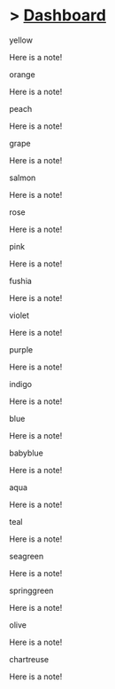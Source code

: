 # > [Dashboard](_index.md)

<div class="note">
    <p class="note-head highlight-yellow">yellow</p>
    <p class="note-bg">
        Here is a <span class="yellow bold">note</span>!
    </p>
</div>

<div class="note">
    <p class="note-head highlight-orange">orange</p>
    <p class="note-bg">
        Here is a <span class="orange bold">note</span>!
    </p>
</div>

<div class="note">
    <p class="note-head highlight-peach">peach</p>
    <p class="note-bg">
        Here is a <span class="peach bold">note</span>!
    </p>
</div>

<div class="note">
    <p class="note-head highlight-grape">grape</p>
    <p class="note-bg">
        Here is a <span class="grape bold">note</span>!
    </p>
</div>

<div class="note">
    <p class="note-head highlight-salmon">salmon</p>
    <p class="note-bg">
        Here is a <span class="salmon bold">note</span>!
    </p>
</div>

<div class="note">
    <p class="note-head highlight-rose">rose</p>
    <p class="note-bg">
        Here is a <span class="rose bold">note</span>!
    </p>
</div>

<div class="note">
    <p class="note-head highlight-pink">pink</p>
    <p class="note-bg">
        Here is a <span class="pink bold">note</span>!        
    </p>
</div>

<div class="note">
    <p class="note-head highlight-fushia">fushia</p>
    <p class="note-bg">
        Here is a <span class="fushia bold">note</span>!        
    </p>
</div>

<div class="note">
    <p class="note-head highlight-violet">violet</p>
    <p class="note-bg">
        Here is a <span class="violet bold">note</span>!                
    </p>
</div>

<div class="note">
    <p class="note-head highlight-purple">purple</p>
    <p class="note-bg">
        Here is a <span class="purple bold">note</span>!                
    </p>
</div>

<div class="note">
    <p class="note-head highlight-indigo">indigo</p>
    <p class="note-bg">
        Here is a <span class="indigo bold">note</span>!                
    </p>
</div>

<div class="note">
    <p class="note-head highlight-blue">blue</p>
    <p class="note-bg">
        Here is a <span class="blue bold">note</span>!                
    </p>
</div>

<div class="note">
    <p class="note-head highlight-babyblue">babyblue</p>
    <p class="note-bg">
        Here is a <span class="babyblue bold">note</span>!                
    </p>
</div>

<div class="note">
    <p class="note-head highlight-aqua">aqua</p>
    <p class="note-bg">
        Here is a <span class="aqua bold">note</span>!                
    </p>
</div>

<div class="note">
    <p class="note-head highlight-teal">teal</p>
    <p class="note-bg">
        Here is a <span class="teal bold">note</span>!                
    </p>
</div>

<div class="note">
    <p class="note-head highlight-seagreen">seagreen</p>
    <p class="note-bg">
        Here is a <span class="seagreen bold">note</span>!                
    </p>
</div>

<div class="note">
    <p class="note-head highlight-springgreen">springgreen</p>
    <p class="note-bg">
        Here is a <span class="springgreen bold">note</span>!                
    </p>
</div>

<div class="note">
    <p class="note-head highlight-olive">olive</p>
    <p class="note-bg">
        Here is a <span class="olive bold">note</span>!                
    </p>
</div>

<div class="note">
    <p class="note-head highlight-chartreuse">chartreuse</p>
    <p class="note-bg">
        Here is a <span class="chartreuse bold">note</span>!                
    </p>
</div>
